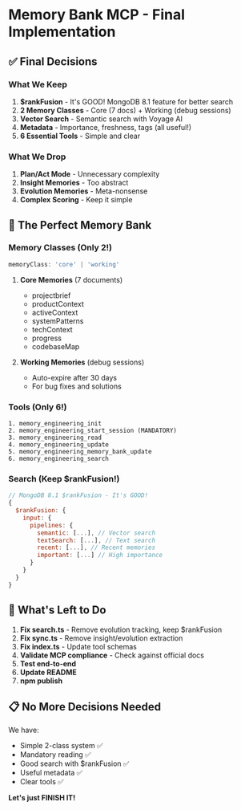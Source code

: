 # Memory Bank MCP - Final Implementation

## ✅ Final Decisions

### What We Keep
1. **$rankFusion** - It's GOOD! MongoDB 8.1 feature for better search
2. **2 Memory Classes** - Core (7 docs) + Working (debug sessions)
3. **Vector Search** - Semantic search with Voyage AI
4. **Metadata** - Importance, freshness, tags (all useful!)
5. **6 Essential Tools** - Simple and clear

### What We Drop
1. **Plan/Act Mode** - Unnecessary complexity
2. **Insight Memories** - Too abstract
3. **Evolution Memories** - Meta-nonsense
4. **Complex Scoring** - Keep it simple

## 🎯 The Perfect Memory Bank

### Memory Classes (Only 2!)
```typescript
memoryClass: 'core' | 'working'
```

1. **Core Memories** (7 documents)
   - projectbrief
   - productContext  
   - activeContext
   - systemPatterns
   - techContext
   - progress
   - codebaseMap

2. **Working Memories** (debug sessions)
   - Auto-expire after 30 days
   - For bug fixes and solutions

### Tools (Only 6!)
```
1. memory_engineering_init
2. memory_engineering_start_session (MANDATORY)
3. memory_engineering_read
4. memory_engineering_update
5. memory_engineering_memory_bank_update
6. memory_engineering_search
```

### Search (Keep $rankFusion!)
```javascript
// MongoDB 8.1 $rankFusion - It's GOOD!
{
  $rankFusion: {
    input: {
      pipelines: {
        semantic: [...], // Vector search
        textSearch: [...], // Text search
        recent: [...], // Recent memories
        important: [...] // High importance
      }
    }
  }
}
```

## 🚀 What's Left to Do

1. **Fix search.ts** - Remove evolution tracking, keep $rankFusion
2. **Fix sync.ts** - Remove insight/evolution extraction
3. **Fix index.ts** - Update tool schemas
4. **Validate MCP compliance** - Check against official docs
5. **Test end-to-end**
6. **Update README**
7. **npm publish**

## 📋 No More Decisions Needed

We have:
- Simple 2-class system ✅
- Mandatory reading ✅
- Good search with $rankFusion ✅
- Useful metadata ✅
- Clear tools ✅

**Let's just FINISH IT!**